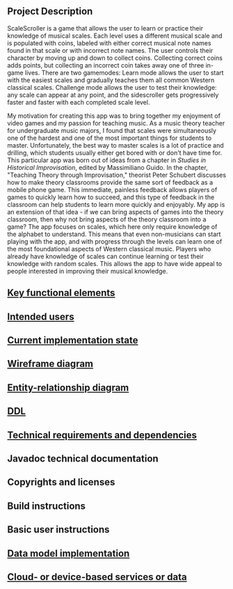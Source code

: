 ## Project Description

ScaleScroller is a game that allows the user to learn or practice their knowledge of musical scales. Each level uses a different musical scale and is populated with coins, labeled with either correct musical note names found in that scale or with incorrect note names. The user controls their character by moving up and down to collect coins. Collecting correct coins adds points, but collecting an incorrect coin takes away one of three in-game lives. There are two gamemodes: Learn mode allows the user to start with the easiest scales and gradually teaches them all common Western classical scales. Challenge mode allows the user to test their knowledge: any scale can appear at any point, and the sidescroller gets progressively faster and faster with each completed scale level.

My motivation for creating this app was to bring together my enjoyment of video games and my passion for teaching music. As a music theory teacher for undergraduate music majors, I found that scales were simultaneously one of the hardest and one of the most important things for students to master. Unfortunately, the best way to master scales is a lot of practice and drilling, which students usually either get bored with or don't have time for. This particular app was born out of ideas from a chapter in *Studies in Historical Improvisation*, edited by Massimiliano Guido. In the chapter, "Teaching Theory through Improvisation," theorist Peter Schubert discusses how to make theory classrooms provide the same sort of feedback as a mobile phone game. This immediate, painless feedback allows players of games to quickly learn how to succeed, and this type of feedback in the classroom can help students to learn more quickly and enjoyably. My app is an extension of that idea - if we can bring aspects of games into the theory classroom, then why not bring aspects of the theory classroom into a game? The app focuses on scales, which here only require knowledge of the alphabet to understand. This means that even non-musicians can start playing with the app, and with progress through the levels can learn one of the most foundational aspects of Western classical music. Players who already have knowledge of scales can continue learning or test their knowledge with random scales. This allows the app to have wide appeal to people interested in improving their musical knowledge.

## [Key functional elements](functionality.md)

## [Intended users](intended-users.md)

## [Current implementation state](implementation-state.md)

## [Wireframe diagram](wireframe.md)

## [Entity-relationship diagram](erd.md)

## [DDL](ddl.md)

## [Technical requirements and dependencies](requirements-dependencies.md)

## Javadoc technical documentation

## Copyrights and licenses

## Build instructions

## Basic user instructions

## [Data model implementation](data-model-implementation.md)

## [Cloud- or device-based services or data](cloud-device-services.md)

